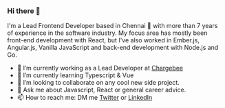 ### Hi there 👋

I'm a Lead Frontend Developer based in Chennai 🌊 with more than 7 years of experience in the software industry. My focus area has mostly been front-end development with React, but I've also worked in Ember.js, Angular.js, Vanilla JavaScript and back-end development with Node.js and Go.

- 🔭  I’m currently working as a Lead Developer at [Chargebee](https://www.chargebee.com/)
- 🌱  I’m currently learning Typescript & Vue
- 👯  I’m looking to collaborate on any cool new side project.
- 💬  Ask me about Javascript, React or general career advice.
- 📫  How to reach me: DM me [Twitter](https://twitter.com/nileshrathi01) or [LinkedIn](https://www.linkedin.com/in/rathinilesh/)
